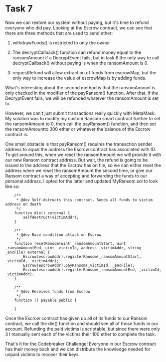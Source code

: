 # Task 7

Now we can restore our system without paying, but it's time to refund
everyone who did pay. Looking at the Escrow contract, we can see that there
are three methods that are used to send ether:

1. withdrawFunds() is restricted to only the owner

2. The decryptCallback() function can refund money equal to the ransomAmount if
a DecryptEvent fails, but in task 6 the only way to call decryptCallback() 
without paying is when the ransomAmount is 0. 

3. requestRefund will allow extraction of funds from escrowMap, but the only
way to increase the value of escrowMap is by adding funds.

What's interesting about the second method is that the ransomAmount is only
checked in the modifier of the payRansom() function. After that, if the
DecryptEvent fails, we will be refunded whatever the ransomAmount is set to.

However, we can't just submit transactions really quickly with MetaMask. My
solution was to modify my custom Ransom smart contract further to set the 
ransomAmount to 0, then call the payRansom() function, and then set the 
ransomAmountto 300 ether or whatever the balance of the Escrow contract is. 

One small obstacle is that payRansom() requires the transaction sender address 
to equal the address the Escrow contract has associated with ID. To get around 
this, when we reset the ransomAmount we will provide it with our new Ransom 
contract address. But wait, the refund is going to be issued to the address that
the Escrow has on file, so we can either reset the address when we reset the 
ransomAmount the second time, or give our Ransom contract a way of accepting 
and forwarding the funds to our personal address. I opted for the latter and 
updated MyRansom.sol to look like so:
```
    /**
     * @dev Self-dstructs this contract. Sends all funds to victim address on death
     */
    function die() external {
        selfdestruct(victimAddr);
    }

    /**
     * @dev Race condition attack on Escrow
     */
    function resetRansom(uint _ransomAmountStart, uint _ransomAmountEnd, uint _victimId, address _victimAddr, string _encFile) external {
        Escrow(escrowAddr).registerRansom(_ransomAmountStart, _victimId, _victimAddr);
        Escrow(escrowAddr).payRansom(_victimId, _encFile);
        Escrow(escrowAddr).registerRansom(_ransomAmountEnd, _victimId, _victimAddr);
    }
    
    /**
     * @dev Receives funds from Escrow
     */ 
    function () payable public {
        
    }

```

Once the Escrow contract has given up all of its funds to our Ransom contract,
we call the die() function and should see all of those funds in our account.
Refunding the paid victims is scriptable, but since there were only 3 I manually
sent each of the victims their 100 ether to complete the task.

That's it for the Codebreaker Challenge! Everyone in our Escrow contract has their 
money back and we can distribute the knowledge needed for unpaid victims to recover
their keys. 
